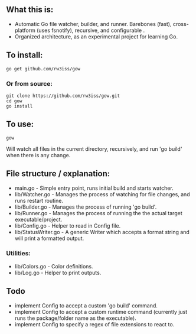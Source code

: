 ## What this is:

- Automatic Go file watcher, builder, and runner. Barebones (fast), cross-platform (uses fsnotify), recursive, and configurable .
- Organized architecture, as an experimental project for learning Go.


## To install:
```
go get github.com/rw3iss/gow
```

### Or from source:
```
git clone https://github.com/rw3iss/gow.git
cd gow
go install
```

## To use:
```
gow
```

Will watch all files in the current directory, recursively, and run 'go build' when there is any change.


## File structure / explanation:

 - main.go - Simple entry point, runs initial build and starts watcher.
 - lib/Watcher.go - Manages the process of watching for file changes, and runs restart routine.
 - lib/Builder.go - Manages the process of running 'go build'.
 - lib/Runner.go  - Manages the process of running the the actual target executable/project. 
 - lib/Config.go  - Helper to read in Config file.
 - lib/StatusWriter.go - A generic Writer which accepts a format string and will print a formatted output.

 ### Utilities:

 - lib/Colors.go - Color definitions.
 - lib/Log.go - Helper to print outputs.

 ## Todo
 - implement Config to accept a custom 'go build' command.
 - implement Config to accept a custom runtime command (currently just runs the package/folder name as the executable).
 - implement Config to specify a regex of file extensions to react to.